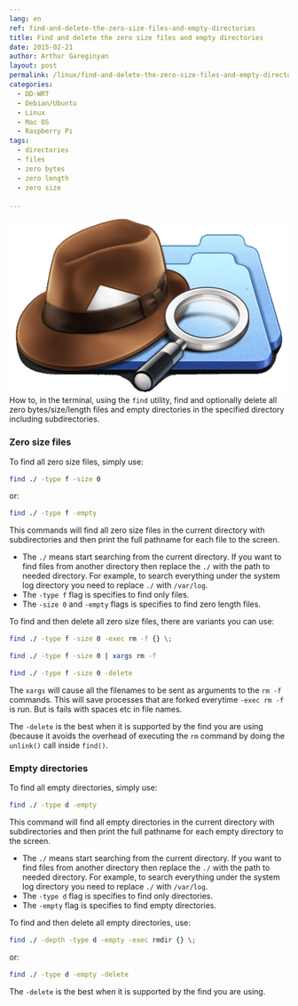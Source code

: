 ```yaml
---
lang: en
ref: find-and-delete-the-zero-size-files-and-empty-directories
title: Find and delete the zero size files and empty directories
date: 2015-02-21
author: Arthur Gareginyan
layout: post
permalink: /linux/find-and-delete-the-zero-size-files-and-empty-directories.html
categories:
  - DD-WRT
  - Debian/Ubuntu
  - Linux
  - Mac OS
  - Raspberry Pi
tags:
  - directories
  - files
  - zero bytes
  - zero length
  - zero size

---
```


![thumb](/images/thumbnail/find.png)
How to, in the terminal, using the `find` utility, find and optionally delete all zero bytes/size/length files and empty directories in the specified directory including subdirectories.


### Zero size files

To find all zero size files, simply use:

```sh
find ./ -type f -size 0
```

or:

```sh
find ./ -type f -empty
```

This commands will find all zero size files in the current directory with subdirectories and then print the full pathname for each file to the screen.

* The `./` means start searching from the current directory. If you want to find files from another directory then replace the `./` with the path to needed directory. For example, to search everything under the system log directory you need to replace `./` with `/var/log`.
* The `-type f` flag is specifies to find only files.
* The `-size 0` and `-empty` flags is specifies to find zero length files.

To find and then delete all zero size files, there are variants you can use:

```sh
find ./ -type f -size 0 -exec rm -f {} \;
```

```sh
find ./ -type f -size 0 | xargs rm -f
```

```sh
find ./ -type f -size 0 -delete
```

The `xargs` will cause all the filenames to be sent as arguments to the `rm -f` commands. This will save processes that are forked everytime `-exec rm -f` is run. But is fails with spaces etc in file names.

The `-delete` is the best when it is supported by the find you are using (because it avoids the overhead of executing the `rm` command by doing the `unlink()` call inside `find()`.


### Empty directories

To find all empty directories, simply use:

```sh
find ./ -type d -empty
```

This command will find all empty directories in the current directory with subdirectories and then print the full pathname for each empty directory to the screen.

* The `./` means start searching from the current directory. If you want to find files from another directory then replace the `./` with the path to needed directory. For example, to search everything under the system log directory you need to replace `./` with `/var/log`.
* The `-type d` flag is specifies to find only directories.
* The `-empty` flag is specifies to find empty directories.

To find and then delete all empty directories, use:

```sh
find ./ -depth -type d -empty -exec rmdir {} \;
```

or:

```sh
find ./ -type d -empty -delete
```

The `-delete` is the best when it is supported by the find you are using.
